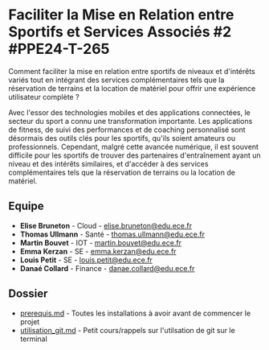 # Faciliter la Mise en Relation entre Sportifs et Services Associés #2 #PPE24-T-265

Comment faciliter la mise en relation entre sportifs de niveaux et d'intérêts variés tout en intégrant des services complémentaires tels que la réservation de terrains et la location de matériel pour offrir une expérience utilisateur complète ?

Avec l'essor des technologies mobiles et des applications connectées, le secteur du sport a connu une transformation importante. Les applications de fitness, de suivi des performances et de coaching personnalisé sont désormais des outils clés pour les sportifs, qu'ils soient amateurs ou professionnels. Cependant, malgré cette avancée numérique, il est souvent difficile pour les sportifs de trouver des partenaires d'entraînement ayant un niveau et des intérêts similaires, et d'accéder à des services complémentaires tels que la réservation de terrains ou la location de matériel.

## Equipe
- **Elise Bruneton** - Cloud - elise.bruneton@edu.ece.fr
- **Thomas Ullmann** - Santé - thomas.ullmann@edu.ece.fr
- **Martin Bouvet** - IOT - martin.bouvet@edu.ece.fr
- **Emma Kerzan** - SE - emma.kerzan@edu.ece.fr
- **Louis Petit** - SE - louis.petit@edu.ece.fr
- **Danaé Collard** - Finance - danae.collard@edu.ece.fr

## Dossier
- [prerequis.md](https://github.com/EliseBrn/PPE_ING4/blob/main/documentation/prerequis.md) - Toutes les installations à avoir avant de commencer le projet
- [utilisation_git.md](https://github.com/EliseBrn/PPE_ING4/blob/main/documentation/utilisation_git.md) - Petit cours/rappels sur l'utilsation de git sur le terminal
